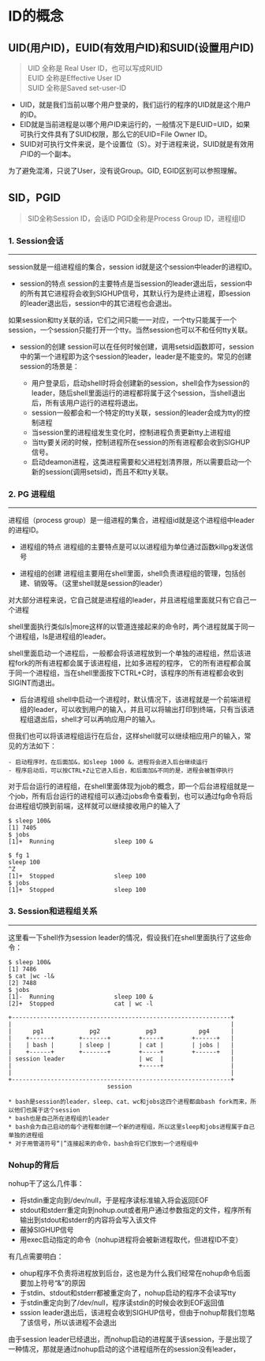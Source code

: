 # ID的概念

## UID(用户ID)，EUID(有效用户ID)和SUID(设置用户ID)
> UID 全称是 Real User ID，也可以写成RUID <br>
> EUID 全称是Effective User ID <br>
> SUID 全称是Saved set-user-ID 

- UID，就是我们当前以哪个用户登录的，我们运行的程序的UID就是这个用户的ID。
- EID就是当前进程是以哪个用户ID来运行的，一般情况下是EUID=UID，如果可执行文件具有了SUID权限，那么它的EUID=File Owner ID。
- SUID对可执行文件来说，是个设置位（S）。对于进程来说，SUID就是有效用户ID的一个副本。

为了避免混淆，只说了User，没有说Group。GID, EGID区别可以参照理解。

## SID，PGID
> SID全称Session ID，会话ID
> PGID全称是Process Group ID，进程组ID

### 1. Session会话
---
session就是一组进程组的集合，session id就是这个session中leader的进程ID。

- session的特点
session的主要特点是当session的leader退出后，session中的所有其它进程将会收到SIGHUP信号，其默认行为是终止进程，即session的leader退出后，session中的其它进程也会退出。

如果session和tty关联的话，它们之间只能一一对应，一个tty只能属于一个session，一个session只能打开一个tty。当然session也可以不和任何tty关联。

- session的创建
session可以在任何时候创建，调用setsid函数即可，session中的第一个进程即为这个session的leader，leader是不能变的。常见的创建session的场景是：

    * 用户登录后，启动shell时将会创建新的session，shell会作为session的leader，随后shell里面运行的进程都将属于这个session，当shell退出后，所有该用户运行的进程将退出。
    * session一般都会和一个特定的tty关联，session的leader会成为tty的控制进程
    * 当session里的进程组发生变化时，控制进程负责更新tty上进程组
    * 当tty要关闭的时候，控制进程所在session的所有进程都会收到SIGHUP信号。
    * 启动deamon进程，这类进程需要和父进程划清界限，所以需要启动一个新的session(调用setsid)，而且不和tty关联。

### 2. PG 进程组
---
进程组（process group）是一组进程的集合，进程组id就是这个进程组中leader的进程ID。

* 进程组的特点
进程组的主要特点是可以以进程组为单位通过函数killpg发送信号

* 进程组的创建
进程组主要用在shell里面，shell负责进程组的管理，包括创建、销毁等。（这里shell就是session的leader）

对大部分进程来说，它自己就是进程组的leader，并且进程组里面就只有它自己一个进程

shell里面执行类似ls|more这样的以管道连接起来的命令时，两个进程就属于同一个进程组，ls是进程组的leader。

shell里面启动一个进程后，一般都会将该进程放到一个单独的进程组，然后该进程fork的所有进程都会属于该进程组，比如多进程的程序，
它的所有进程都会属于同一个进程组，当在shell里面按下CTRL+C时，该程序的所有进程都会收到SIGINT而退出。

* 后台进程组
shell中启动一个进程时，默认情况下，该进程就是一个前端进程组的leader，可以收到用户的输入，并且可以将输出打印到终端，只有当该进程组退出后，shell才可以再响应用户的输入。

但我们也可以将该进程组运行在后台，这样shell就可以继续相应用户的输入，常见的方法如下：

    - 启动程序时，在后面加&，如sleep 1000 &，进程将会进入后台继续运行
    - 程序启动后，可以按CTRL+Z让它进入后台，和后面加&不同的是，进程会被暂停执行

对于后台运行的进程组，在shell里面体现为job的概念，即一个后台进程组就是一个job，所有后台运行的进程组可以通过jobs命令查看到，也可以通过fg命令将后台进程组切换到前端，这样就可以继续接收用户的输入了

```console
$ sleep 100&
[1] 7405
$ jobs
[1]+  Running                 sleep 100 &

$ fg 1
sleep 100
^Z
[1]+  Stopped                 sleep 100
$ jobs
[1]+  Stopped                 sleep 100

```

### 3. Session和进程组关系
---

这里看一下shell作为session leader的情况，假设我们在shell里面执行了这些命令：
```console
$ sleep 100&
[1] 7486
$ cat |wc -l&
[2] 7488
$ jobs
[1]-  Running                 sleep 100 &
[2]+  Stopped                 cat | wc -l

+--------------------------------------------------------------+
|                                                              |
|      pg1             pg2             pg3            pg4      |
|    +------+       +-------+        +-----+        +------+   |
|    | bash |       | sleep |        | cat |        | jobs |   |
|    +------+       +-------+        +-----+        +------+   |
| session leader                     | wc  |                   |
|                                    +-----+                   |
|                                                              |
+--------------------------------------------------------------+
                            session
```
    * bash是session的leader，sleep、cat、wc和jobs这四个进程都由bash fork而来，所以他们也属于这个session
    * bash也是自己所在进程组的leader
    * bash会为自己启动的每个进程都创建一个新的进程组，所以这里sleep和jobs进程属于自己单独的进程组
    * 对于用管道符号“|”连接起来的命令，bash会将它们放到一个进程组中

### Nohup的背后
nohup干了这么几件事：

* 将stdin重定向到/dev/null，于是程序读标准输入将会返回EOF
* stdout和stderr重定向到nohup.out或者用户通过参数指定的文件，程序所有输出到stdout和stderr的内容将会写入该文件
* 蔽掉SIGHUP信号
* 用exec启动指定的命令（nohup进程将会被新进程取代，但进程ID不变）

有几点需要明白：
* ohup程序不负责将进程放到后台，这也是为什么我们经常在nohup命令后面要加上符号“&”的原因
* 于stdin、stdout和stderr都被重定向了，nohup启动的程序不会读写tty
* 于stdin重定向到了/dev/null，程序读stdin的时候会收到EOF返回值
* sssion leader退出后，该进程会收到SIGHUP信号，但由于nohup帮我们忽略了该信号，所以该进程不会退出

由于session leader已经退出，而nohup启动的进程属于该session，于是出现了一种情况，那就是通过nohup启动的这个进程组所在的session没有leader，
